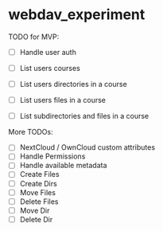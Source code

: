 # webdav_experiment

TODO for MVP:
- [ ] Handle user auth
- [ ] List users courses
- [ ] List users directories in a course
- [ ] List users files in a course
- [ ] List subdirectories and files in a course


More TODOs:
- [ ] NextCloud / OwnCloud custom attributes
- [ ] Handle Permissions
- [ ] Handle available metadata
- [ ] Create Files
- [ ] Create Dirs
- [ ] Move Files 
- [ ] Delete Files
- [ ] Move Dir 
- [ ] Delete Dir
